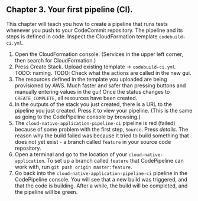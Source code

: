 ## Chapter 3. Your first pipeline (CI).

This chapter will teach you how to create a pipeline that runs tests whenever you push to your CodeCommit repository.
The pipeline and its steps is defined in code. Inspect the CloudFormation template `codebuild-ci.yml`. 

1. Open the CloudFormation console. (Services in the upper left corner, then search for CloudFormation.)
2. Press Create Stack. Upload existing template -> `codebuild-ci.yml`. TODO: naming. TODO: Check what the actions are called in the new gui.
3. The resources defined in the template you uploaded are being provisioned by AWS. Much faster and safer than pressing buttons and manually entering values in the gui! Once the status changes to `CREATE_COMPLETE`, all resources have been created.
4. In the outputs of the stack you just created, there is a URL to the pipeline you just created. Press it to view your pipeline. (This is the same as going to the CodePipeline console by browsing.)
5. The `cloud-native-application-pipeline-ci` pipeline is red (failed) because of some problem with the first step, `Source`. Press *details*. The reason why the build failed was because it tried to build something that does not yet exist - a branch called `feature` in your source code repository.
6. Open a terminal and go to the location of your `cloud-native-application`. To set up a branch called `feature` that CodePipeline can work with, run `git push origin master:feature`.
7. Go back into the `cloud-native-application-pipeline-ci` pipeline in the CodePipeline console. You will see that a new build was triggered, and that the code is building. After a while, the build will be completed, and the pipeline will be green.
